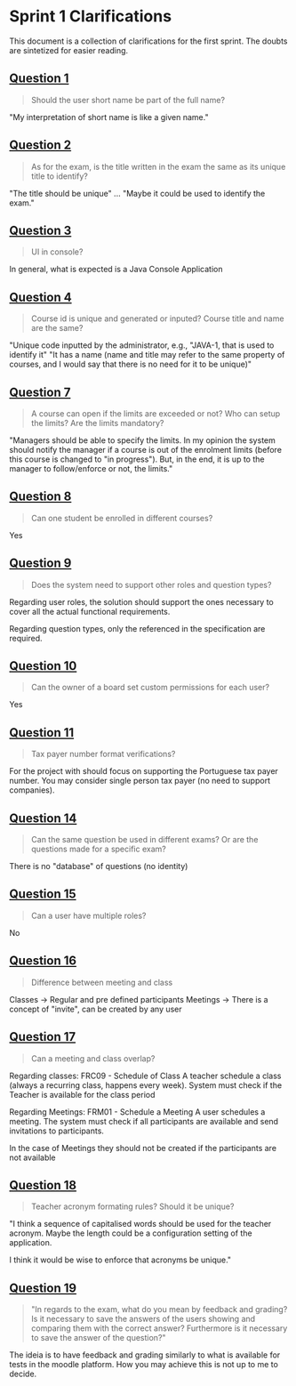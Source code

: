 # Sprint 1 Clarifications

This document is a collection of clarifications for the first sprint. The doubts are sintetized for easier reading.

## [Question 1](https://moodle.isep.ipp.pt/mod/forum/discuss.php?d=21834)

> Should the user short name be part of the full name?

"My interpretation of short name is like a given name."

## [Question 2](https://moodle.isep.ipp.pt/mod/forum/discuss.php?d=21836)

> As for the exam, is the title written in the exam the same as its unique title to identify?

"The title should be unique" ... "Maybe it could be used to identify the exam."

## [Question 3](https://moodle.isep.ipp.pt/mod/forum/discuss.php?d=21837)

> UI in console?

In general, what is expected is a Java Console Application 

## [Question 4](https://moodle.isep.ipp.pt/mod/forum/discuss.php?d=21835)

> Course id is unique and generated or inputed? Course title and name are the same?

"Unique code inputted by the administrator, e.g., "JAVA-1, that is used to identify it"
"It has a name (name and title may refer to the same property of courses, and I would say that there is no need for it to be unique)"

## [Question 7](https://moodle.isep.ipp.pt/mod/forum/discuss.php?d=21913)

> A course can open if the limits are exceeded or not? Who can setup the limits? Are the limits mandatory?

"Managers should be able to specify the limits. In my opinion the system should notify the manager if a course is out of the enrolment limits (before this course is changed to "in progress"). But, in the end, it is up to the manager to follow/enforce or not, the limits."

## [Question 8](https://moodle.isep.ipp.pt/mod/forum/discuss.php?d=21922)

> Can one student be enrolled in different courses?

Yes

## [Question 9](https://moodle.isep.ipp.pt/mod/forum/discuss.php?d=21899)

> Does the system need to support other roles and question types?

Regarding user roles, the solution should support the ones necessary to cover all the actual functional requirements.

Regarding question types, only the referenced in the specification are required.

## [Question 10](https://moodle.isep.ipp.pt/mod/forum/discuss.php?d=21945)

> Can the owner of a board set custom permissions for each user?

Yes

## [Question 11](https://moodle.isep.ipp.pt/mod/forum/discuss.php?d=21972)

> Tax payer number format verifications?

For the project with should focus on supporting the Portuguese tax payer number. You may consider single person tax payer (no need to support companies).

## [Question 14](https://moodle.isep.ipp.pt/mod/forum/discuss.php?d=21986)

> Can the same question be used in different exams? Or are the questions made for a specific exam?

There is no "database" of questions (no identity)

## [Question 15](https://moodle.isep.ipp.pt/mod/forum/discuss.php?d=21987)

> Can a user have multiple roles?

No

## [Question 16](https://moodle.isep.ipp.pt/mod/forum/discuss.php?d=21988)

> Difference between meeting and class

Classes -> Regular and pre defined participants
Meetings -> There is a concept of "invite", can be created by any user

## [Question 17](https://moodle.isep.ipp.pt/mod/forum/discuss.php?d=21994)

> Can a meeting and class overlap?

Regarding classes:
FRC09 - Schedule of Class A teacher schedule a class (always a recurring class, happens every week). System must check if the Teacher is available for the class period
 
Regarding Meetings:
FRM01 - Schedule a Meeting A user schedules a meeting. The system must check if all participants are available and send invitations to participants.
 
In the case of Meetings they should not be created if the participants are not available

## [Question 18](https://moodle.isep.ipp.pt/mod/forum/discuss.php?d=21997)

> Teacher acronym formating rules? Should it be unique?

"I think a sequence of capitalised words should be used for the teacher acronym. Maybe the length could be a configuration setting of the application.

I think it would be wise to enforce that acronyms be unique."

## [Question 19](https://moodle.isep.ipp.pt/mod/forum/discuss.php?d=22003)

> "In regards to the exam, what do you mean by feedback and grading? Is it necessary to save the answers of the users showing and comparing them with the correct answer? Furthermore is it necessary to save the answer of the question?"

The ideia is to have feedback and grading similarly to what is available for tests in the moodle platform. How you may achieve this is not up to me to decide.

